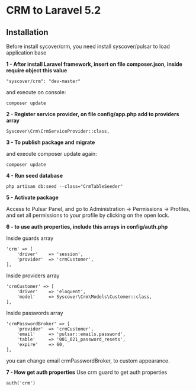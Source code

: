# CRM to Laravel 5.2

## Installation

Before install sycover/crm, you need install syscover/pulsar to load application base

**1 - After install Laravel framework, insert on file composer.json, inside require object this value**
```
"syscover/crm": "dev-master"
```

and execute on console:
```
composer update
```

**2 - Register service provider, on file config/app.php add to providers array**

```
Syscover\Crm\CrmServiceProvider::class,

```

**3 - To publish package and migrate**

and execute composer update again:
```
composer update
```

**4 - Run seed database**

```
php artisan db:seed --class="CrmTableSeeder"
```

**5 - Activate package**

Access to Pulsar Panel, and go to Administration -> Permissions -> Profiles, and set all permissions to your profile by clicking on the open lock.

**6 - to use auth properties, include this arrays in config/auth.php**

Inside guards array
```
'crm' => [
    'driver'    => 'session',
    'provider'  => 'crmCustomer',
],
```

Inside providers array
```
'crmCustomer' => [
    'driver'    => 'eloquent',
    'model'     => Syscover\Crm\Models\Customer::class,
],
```

Inside passwords array
```
'crmPasswordBroker' => [
    'provider'  => 'crmCustomer',
    'email'     => 'pulsar::emails.password',
    'table'     => '001_021_password_resets',
    'expire'    => 60,
],
```

you can change email crmPasswordBroker, to custom appearance.

**7 - How get auth properties**
Use crm guard to get auth properties
```
auth('crm')
```